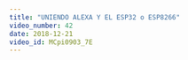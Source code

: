 ```yaml
---
title: "UNIENDO ALEXA Y EL ESP32 o ESP8266"
video_number: 42
date: 2018-12-21
video_id: MCpi0903_7E
---
```

